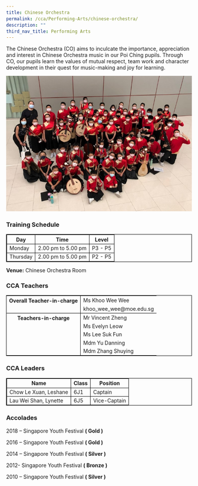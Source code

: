 ```yaml
---
title: Chinese Orchestra
permalink: /cca/Performing-Arts/chinese-orchestra/
description: ""
third_nav_title: Performing Arts
---
```

The Chinese Orchestra (CO) aims to inculcate the importance, appreciation and interest in Chinese Orchestra music in our Poi Ching pupils. Through CO, our pupils learn the values of mutual respect, team work and character development in their quest for music-making and joy for learning.

![](/images/co%20main.jpg)

### Training Schedule

<table style="border-collapse: collapse; border: 1px solid black;">
  <thead>
    <tr>
      <th style="border: 1px solid black;">Day</th>
      <th style="border: 1px solid black;">Time</th>
      <th style="border: 1px solid black;">Level</th>
    </tr>
  </thead>
  <tbody>
    <tr>
      <td style="border: 1px solid black;">Monday</td>
      <td style="border: 1px solid black;">2.00 pm to 5.00 pm</td>
      <td style="border: 1px solid black;">P3 - P5</td>
			    </tr><tr>
      <td style="border: 1px solid black;">Thursday</td>
      <td style="border: 1px solid black;">2.00 pm to 5.00 pm</td>
      <td style="border: 1px solid black;">P2 - P5</td>
    </tr>
    </tbody>
</table>

**Venue:**
 Chinese Orchestra Room


### CCA Teachers

<table style="border-collapse: collapse; border: 1px solid black;">
  <tbody>
    <tr>
      <th style="border: none; border-right: 1px solid black">Overall Teacher-in-charge
      </th><td style="border: none;">Ms Khoo Wee Wee</td>
		 </tr>
    <tr>
      <td style="border-bottom: 1px solid black; border-right: 1px solid black"></td>
      <td style="border-bottom: 1px solid black;">khoo_wee_wee@moe.edu.sg </td>
    </tr>
    <tr>
      <th style="border: none; border-right: 1px solid black">Teachers-in-charge
           </th><td style="border: none;">Mr Vincent Zheng</td>
    </tr>
    <tr>
      <td style="border: none;border-right: 1px solid black"></td>
      <td style="border: none;">Ms Evelyn Leow</td>
    </tr>
    <tr>
      <td style="border: none;border-right: 1px solid black"></td>
      <td style="border: none;">Ms Lee Suk Fun</td>
    </tr>
    <tr>
      <td style="border: none;border-right: 1px solid black"></td>
      <td style="border: none;">Mdm Yu Danning</td>
    </tr>   
		<tr>
      <td style="border: none;border-right: 1px solid black"></td>
      <td style="border: none;">Mdm Zhang Shuying</td>
  </tr></tbody>
</table>
 

### CCA Leaders

<table style="border-collapse: collapse; border: 1px solid black;">
  <thead>
    <tr>
      <th style="border: 1px solid black;">Name</th>
      <th style="border: 1px solid black;">Class</th>
      <th style="border: 1px solid black;">Position</th>
    </tr>
  </thead>
  <tbody>
    <tr>
      <td style="border: 1px solid black;">Chow Le Xuan, Leshane</td>
      <td style="border: 1px solid black;">6J1</td>
      <td style="border: 1px solid black;">Captain</td>
			    </tr><tr>
      <td style="border: 1px solid black;">Lau Wei Shan, Lynette</td>
      <td style="border: 1px solid black;">6J5</td>
      <td style="border: 1px solid black;">Vice-Captain</td>
    </tr>
    </tbody>
</table>


### Accolades

2018 – Singapore Youth Festival&nbsp;**( Gold )**

2016 – Singapore Youth Festival&nbsp;**( Gold )**

2014 – Singapore Youth Festival&nbsp;**(  Silver )**

2012- Singapore Youth Festival&nbsp;**( Bronze )**

2010 – Singapore Youth Festival&nbsp;**( Silver )**
